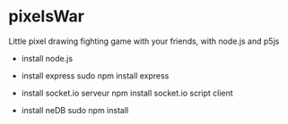 # pixelsWar
Little pixel drawing fighting game with your friends, with node.js and p5js


- install node.js
- install express   sudo npm install express
- install socket.io serveur
     npm install socket.io
  script client
  <script src="https://cdn.socket.io/4.5.4/socket.io.min.js"></script>

- install neDB  sudo npm install
  
  

